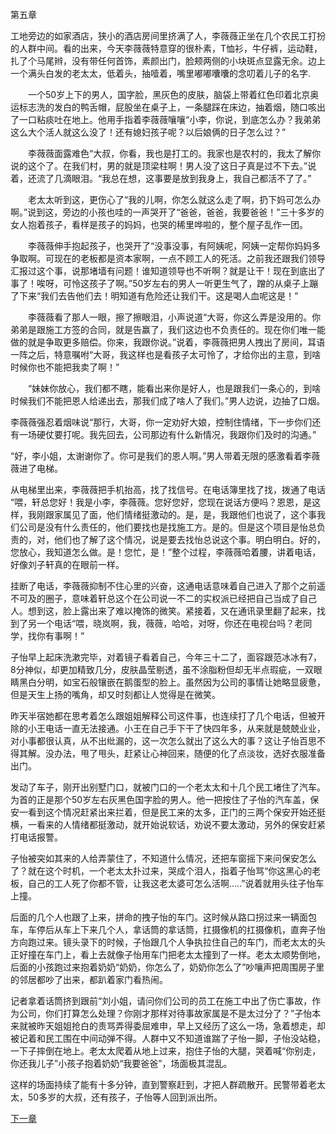 第五章



工地旁边的如家酒店，狭小的酒店房间里挤满了人，李薇薇正坐在几个农民工打扮的人群中间。看的出来，今天李薇薇特意穿的很朴素，T恤衫，牛仔裤，运动鞋，扎了个马尾辫，没有带任何首饰，素颜出门，脸颊两侧的小块斑点显露无余。边上一个满头白发的老太太，低着头，抽噎着，嘴里嘟嘟囔囔的念叨着儿子的名字.



　　一个50岁上下的男人，国字脸，黑灰色的皮肤，脑袋上带着红色印着北京奥运标志洗的发白的鸭舌帽，屁股坐在桌子上，一条腿踩在床边，抽着烟，随口咳出了一口粘痰吐在地上。他用手指着李薇薇嚷嚷“小李，你说，到底怎么办？我弟弟这么大个活人就这么没了！还有媳妇孩子呢？以后娘俩的日子怎么过？”

　　李薇薇面露难色“大叔，你看，我也是打工的。我家也是农村的，我太了解你说的这个了。在我们村，男的就是顶梁柱啊！男人没了这日子真是过不下去。”说着，还流了几滴眼泪。“我总在想，这事要是放到我身上，我自己都活不了了。”

　　老太太听到这，更伤心了“我的儿啊，你怎么就这么走了啊，扔下妈可怎么办啊。”说到这，旁边的小孩也哇的一声哭开了“爸爸，爸爸，我要爸爸！”三十多岁的女人抱着孩子，看样是孩子的妈妈，也哭的稀里哗啦的，整个屋子乱作一团。

　　李薇薇伸手抱起孩子，也哭开了“没事没事，有阿姨呢，阿姨一定帮你妈妈多争取啊。可现在的老板都是资本家啊，一点不顾工人的死活。之前我还跟我们领导汇报过这个事，说那堵墙有问题！谁知道领导也不听啊？就是让干！现在到底出了事了！唉呀，可怜这孩子了啊。”50岁左右的男人一听更生气了，蹭的从桌子上蹦了下来“我们去告他们去！明知道有危险还让我们干。这是喝人血呢这是！”

　　李薇薇看了那人一眼，擦了擦眼泪，小声说道“大哥，你这么弄是没用的。你弟弟是跟施工方签的合同，就是告赢了，我们这边也不负责任的。现在你们唯一能做的就是争取更多赔偿。你来，我跟你说。”说着，李薇薇把男人拽出了房间，耳语一阵之后，特意嘱咐“大哥，我这样也是看孩子太可怜了，才给你出的主意，到啥时候你也不能把我卖了啊！”

　　“妹妹你放心，我们都不瞎，能看出来你是好人，也是跟我们一条心的，到啥时候我们不能把恩人给递出去，那我们成了啥人了我们。”男人边说，边抽了口烟。

李薇薇强忍着烟味说“那行，大哥，你一定劝好大娘，控制住情绪，下一步你们还有一场硬仗要打呢。我先回去，公司那边有什么新情况，我跟你们及时的沟通。”

“好，李小姐，太谢谢你了。你可是我们的恩人啊。”男人带着无限的感激看着李薇薇进了电梯。

从电梯里出来，李薇薇把手机抬高，找了找信号。在电话簿里找了找，拨通了电话 “喂，轩总您好！我是小李，李薇薇。您好您好，您现在说话方便吗？恩恩，是这样，我刚跟家属见了面，他们情绪挺激动的。是，是，我跟他们也说了，这个事我们公司是没有什么责任的，他们要找也是找施工方。是的。但是这个项目是怡总负责的，对，他们也了解了这个情况，说是要去找怡总说这个事。明白明白。好的，您放心，我知道怎么做。是！您忙，是！”整个过程，李薇薇哈着腰，讲着电话，好像刘子轩真的在眼前一样。

挂断了电话，李薇薇抑制不住心里的兴奋，这通电话意味着自己进入了那个之前遥不可及的圈子，意味着轩总这个在公司说一不二的实权派已经把自己当成了自己人。想到这，脸上露出来了难以掩饰的微笑。紧接着，又在通讯录里翻了起来，找到了另一个电话“喂，晓岚啊，我，薇薇，哈哈，对呀，你还在电视台吗？老同学，找你有事啊！”

子怡早上起床洗漱完毕，对着镜子看着自己，今年三十二了，面容跟范冰冰有7，8分神似，却更加精致几分，皮肤晶莹剔透，虽不涂脂粉但却无半点瑕疵，一双眼睛黑白分明，如宝石般镶嵌在鹅蛋型的脸上。虽然因为公司的事情让她略显疲惫，但是天生上扬的嘴角，却又时刻都让人觉得是在微笑。

昨天半宿她都在思考着怎么跟姐姐解释公司这件事，也连续打了几个电话，但被开除的小王电话一直无法接通。小王在自己手下干了快四年多，从来就是兢兢业业，对小事都很认真，从不出纰漏的，这一次怎么就出了这么大的事？这让子怡百思不得其解。没办法，甩了甩头，赶紧让心神回来，随便的化了点淡妆，选好衣服准备出门。

发动了车子，刚开出别墅门口，就被门口的一个老太太和十几个民工堵住了汽车。为首的正是那个50岁左右灰黑色国字脸的男人。他一把按住了子怡的汽车盖，保安一看到这个情况赶紧出来拦着，但是民工来的太多，正门的三两个保安开始还挺横，一看来的人情绪都挺激动，就开始说软话，劝说不要太激动，另外的保安赶紧打电话报警。

子怡被突如其来的人给弄蒙住了，不知道什么情况，还把车窗摇下来问保安怎么了？就在这个时机，一个老太太扑过来，哭成个泪人，指着子怡骂“你这黑心的老板，自己的工人死了你都不管，让我这老太婆可怎么活啊…..”说着就用头往子怡车上撞。

后面的几个人也跟了上来，拼命的拽子怡的车门。这时候从路口拐过来一辆面包车，车停后从车上下来几个人，拿话筒的拿话筒，扛摄像机的扛摄像机，直奔子怡方向跑过来。镜头录下的时候，子怡跟几个人争执拉住自己的车门，而老太太的头正好撞在车门上，看上去就像子怡用车门把老太太撞到了一样。老太太顺势倒地，后面的小孩跑过来抱着奶奶“奶奶，你怎么了，奶奶你怎么了”吵嚷声把周围房子里的邻居都吵了出来，都趴着家门看热闹。

记者拿着话筒挤到跟前“刘小姐，请问你们公司的员工在施工中出了伤亡事故，作为公司，你们打算怎么处理？你刚才那样对待事故家属是不是太过分了？”子怡本来就被昨天姐姐抢白的责骂弄得委屈难申，早上又经历了这么一场，急着想走，却被记着和民工围在中间动弹不得。人群中又不知道谁踹了子怡一脚，子怡没站稳，一下子摔倒在地上。老太太爬着从地上过来，抱住子怡的大腿，哭着喊“你别走，你还我儿子”小孩子抱着奶奶“我要爸爸”，场面极其混乱。

这样的场面持续了能有十多分钟，直到警察赶到，才把人群疏散开。民警带着老太太，50多岁的大叔，还有孩子，子怡等人回到派出所。

[下一章](第六章.md)

